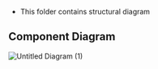 - This folder contains structural diagram 


## Component Diagram
![Untitled Diagram (1)](https://user-images.githubusercontent.com/93757351/152732237-122516f1-faf1-4a1e-9002-3ff4d46fac97.jpg)

